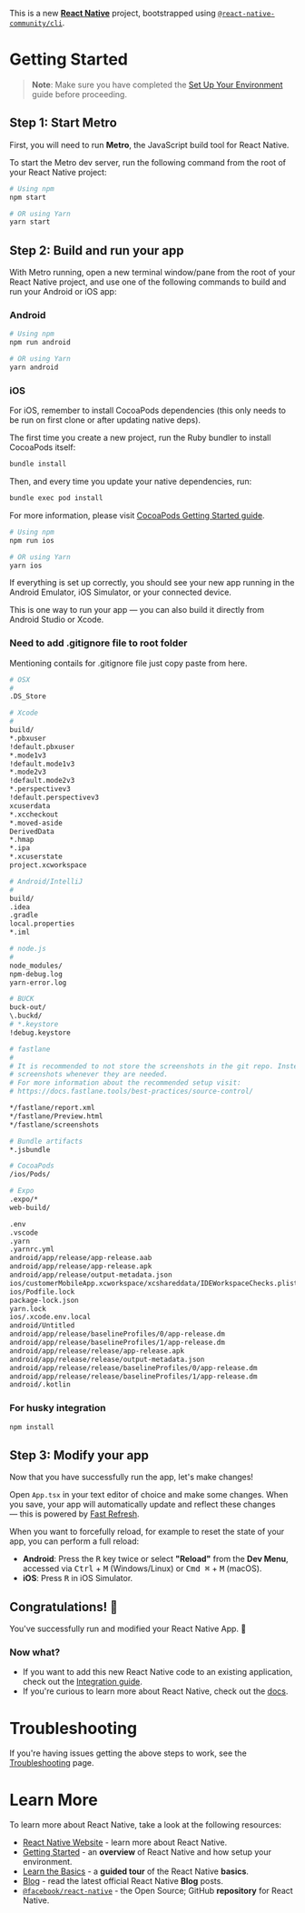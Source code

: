 This is a new [**React Native**](https://reactnative.dev) project, bootstrapped using [`@react-native-community/cli`](https://github.com/react-native-community/cli).

# Getting Started

> **Note**: Make sure you have completed the [Set Up Your Environment](https://reactnative.dev/docs/set-up-your-environment) guide before proceeding.

## Step 1: Start Metro

First, you will need to run **Metro**, the JavaScript build tool for React Native.

To start the Metro dev server, run the following command from the root of your React Native project:

```sh
# Using npm
npm start

# OR using Yarn
yarn start
```

## Step 2: Build and run your app

With Metro running, open a new terminal window/pane from the root of your React Native project, and use one of the following commands to build and run your Android or iOS app:

### Android

```sh
# Using npm
npm run android

# OR using Yarn
yarn android
```

### iOS

For iOS, remember to install CocoaPods dependencies (this only needs to be run on first clone or after updating native deps).

The first time you create a new project, run the Ruby bundler to install CocoaPods itself:

```sh
bundle install
```

Then, and every time you update your native dependencies, run:

```sh
bundle exec pod install
```

For more information, please visit [CocoaPods Getting Started guide](https://guides.cocoapods.org/using/getting-started.html).

```sh
# Using npm
npm run ios

# OR using Yarn
yarn ios
```

If everything is set up correctly, you should see your new app running in the Android Emulator, iOS Simulator, or your connected device.

This is one way to run your app — you can also build it directly from Android Studio or Xcode.

### Need to add .gitignore file to root folder

Mentioning contails for .gitignore file just copy paste from here.

```sh
# OSX
#
.DS_Store

# Xcode
#
build/
*.pbxuser
!default.pbxuser
*.mode1v3
!default.mode1v3
*.mode2v3
!default.mode2v3
*.perspectivev3
!default.perspectivev3
xcuserdata
*.xccheckout
*.moved-aside
DerivedData
*.hmap
*.ipa
*.xcuserstate
project.xcworkspace

# Android/IntelliJ
#
build/
.idea
.gradle
local.properties
*.iml

# node.js
#
node_modules/
npm-debug.log
yarn-error.log

# BUCK
buck-out/
\.buckd/
# *.keystore
!debug.keystore

# fastlane
#
# It is recommended to not store the screenshots in the git repo. Instead, use fastlane to re-generate the
# screenshots whenever they are needed.
# For more information about the recommended setup visit:
# https://docs.fastlane.tools/best-practices/source-control/

*/fastlane/report.xml
*/fastlane/Preview.html
*/fastlane/screenshots

# Bundle artifacts
*.jsbundle

# CocoaPods
/ios/Pods/

# Expo
.expo/*
web-build/

.env
.vscode
.yarn
.yarnrc.yml
android/app/release/app-release.aab
android/app/release/app-release.apk
android/app/release/output-metadata.json
ios/customerMobileApp.xcworkspace/xcshareddata/IDEWorkspaceChecks.plist
ios/Podfile.lock
package-lock.json
yarn.lock
ios/.xcode.env.local
android/Untitled
android/app/release/baselineProfiles/0/app-release.dm
android/app/release/baselineProfiles/1/app-release.dm
android/app/release/release/app-release.apk
android/app/release/release/output-metadata.json
android/app/release/release/baselineProfiles/0/app-release.dm
android/app/release/release/baselineProfiles/1/app-release.dm
android/.kotlin
```

### For husky integration

```sh
npm install
```

## Step 3: Modify your app

Now that you have successfully run the app, let's make changes!

Open `App.tsx` in your text editor of choice and make some changes. When you save, your app will automatically update and reflect these changes — this is powered by [Fast Refresh](https://reactnative.dev/docs/fast-refresh).

When you want to forcefully reload, for example to reset the state of your app, you can perform a full reload:

- **Android**: Press the <kbd>R</kbd> key twice or select **"Reload"** from the **Dev Menu**, accessed via <kbd>Ctrl</kbd> + <kbd>M</kbd> (Windows/Linux) or <kbd>Cmd ⌘</kbd> + <kbd>M</kbd> (macOS).
- **iOS**: Press <kbd>R</kbd> in iOS Simulator.

## Congratulations! :tada:

You've successfully run and modified your React Native App. :partying_face:

### Now what?

- If you want to add this new React Native code to an existing application, check out the [Integration guide](https://reactnative.dev/docs/integration-with-existing-apps).
- If you're curious to learn more about React Native, check out the [docs](https://reactnative.dev/docs/getting-started).

# Troubleshooting

If you're having issues getting the above steps to work, see the [Troubleshooting](https://reactnative.dev/docs/troubleshooting) page.

# Learn More

To learn more about React Native, take a look at the following resources:

- [React Native Website](https://reactnative.dev) - learn more about React Native.
- [Getting Started](https://reactnative.dev/docs/environment-setup) - an **overview** of React Native and how setup your environment.
- [Learn the Basics](https://reactnative.dev/docs/getting-started) - a **guided tour** of the React Native **basics**.
- [Blog](https://reactnative.dev/blog) - read the latest official React Native **Blog** posts.
- [`@facebook/react-native`](https://github.com/facebook/react-native) - the Open Source; GitHub **repository** for React Native.
